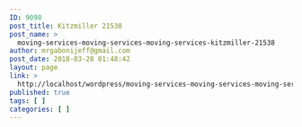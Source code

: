 ```yaml
---
ID: 9098
post_title: Kitzmiller 21538
post_name: >
  moving-services-moving-services-moving-services-kitzmiller-21538
author: mrgabonijeff@gmail.com
post_date: 2018-03-28 01:48:42
layout: page
link: >
  http://localhost/wordpress/moving-services-moving-services-moving-services-kitzmiller-21538/
published: true
tags: [ ]
categories: [ ]
---
```

